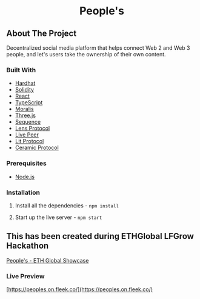 <br />
<h1 align="center">People's</h1>

## About The Project

Decentralized social media platform that helps connect Web 2 and Web 3 people, and let's users take the ownership of their own content.

### Built With

- [Hardhat](https://hardhat.org/)
- [Solidity](https://docs.soliditylang.org/en/v0.8.11/)
- [React](https://reactjs.org/)
- [TypeScript](https://www.typescriptlang.org/)
- [Moralis](https://moralis.io/)
- [Three.js](https://threejs.org/)
- [Sequence](https://sequence.build/)
- [Lens Protocol](https://lens.dev/)
- [Live Peer](https://livepeer.org/)
- [Lit Protocol](https://litprotocol.com/)
- [Ceramic Protocol](https://ceramic.network/)

### Prerequisites

- [Node.js](https://nodejs.org/en/download/)

### Installation

1. Install all the dependencies - `npm install`

2. Start up the live server - `npm start`

## This has been created during ETHGlobal LFGrow Hackathon

[People's - ETH Global Showcase](showcase.ethglobal.com/lfgrow/people-s-9cmwz)

### Live Preview

[https://peoples.on.fleek.co/](https://peoples.on.fleek.co/)
